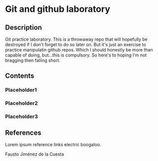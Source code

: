 # Git and github laboratory

<h2>Description</h2>
Git practice laboratory. This is a throwaway repo that will hopefully be 
destroyed if I don't forget to do so later on. But it's just an exercise to 
practice manipulatin github repos. Which I should honestly be more than 
capable of doing, but...this is compulsory. So here's to hoping I'm not 
bragging then falling short.

<h2>Contents</h2>
<h3>Placeholder1</h3>
<h3>Placeholder2</h3>
<h3>Placeholder3</h3>


<h2>References</h2>
Lorem ipsum reference links electric boogaloo.

Fausto Jiménez de la Cuesta
